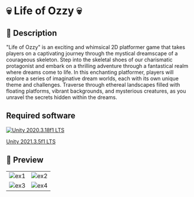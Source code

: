 # 💀 Life of Ozzy 💀

## 💬 Description

"Life of Ozzy" is an exciting and whimsical 2D platformer game that takes players on a captivating journey through the mystical dreamscape of a courageous skeleton. Step into the skeletal shoes of our charismatic protagonist and embark on a thrilling adventure through a fantastical realm where dreams come to life.
 In this enchanting platformer, players will explore a series of imaginative dream worlds, each with its own unique theme and challenges. Traverse through ethereal landscapes filled with floating platforms, vibrant backgrounds, and mysterious creatures, as you unravel the secrets hidden within the dreams. 
 
 ## Required software
 
[![Unity 2020.3.18f1 LTS](https://docs.microsoft.com/windows/mixed-reality/mrtk-unity/features/images/MRTK170802_Short_18.png)](https://unity3d.com/get-unity/download/archive)

[Unity 2021.3.5f1 LTS](https://unity3d.com/get-unity/download/archive)
 
 ## 👀 Preview

|  |  |
|---------|---------|
| ![ex1](https://github.com/Ranes027/Life-of-ozzy/assets/95719172/6af110d8-9e6d-46f2-9c28-e98f1ab63e23) | ![ex2](https://github.com/Ranes027/Life-of-ozzy/assets/95719172/f5eca8fd-2abe-4de1-8d80-4b1516352760) |
| ![ex3](https://github.com/Ranes027/Life-of-ozzy/assets/95719172/7d59050c-c879-45f6-8b37-deaf343e1b82) | ![ex4](https://github.com/Ranes027/Life-of-ozzy/assets/95719172/32cbd509-7412-47f8-a970-becd2473c256)|
 
